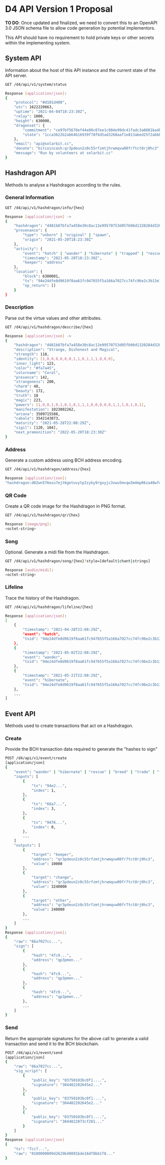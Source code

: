 # D4 API Version 1 Proposal
__TO DO__: Once updated and finalized, we need to convert this to an OpenAPI 3.0 JSON schema file to allow code generation by potential implementors.

This API should have no requirement to hold private keys or other secrets within the implementing system.

## System API
Information about the host of this API instance and the current state of the API server.
```bash
GET /d4/api/v1/system/status

Response [application/json]:
{
	"protocol": "#d101d400",
	"utc": 1622220663,
	"uptime": "2021-04-04T18:23:30Z",
	"relay": 1000,
	"height": 630000,
	"dragonset": {
		"commitment": "ce97bf5678ef44e80c07ee1c084e99dc41fadc3a0881ba4b04769b0ad1fc0bc1",
		"state": "1cca3622b2ab64616939f78f6d5ad3268aaf1e813abed25f2abbb95634b44316"
	},
	"email": "api@solarbit.cc",
	"donate": "bitcoincash:qr3pdeun2z0c55rfzmtjhrwmqvw00fr7tct8rj0hc3",
	"message": "Run by volunteers at solarbit.cc"
}
```

## Hashdragon API
Methods to analyse a Hashdragon according to the rules.
### General Information
```bash
GET /d4/api/v1/hashdragon/info/{hex}

Response [application/json] ->
{
	"hashdragon": "d481b87bfa7a458e30c8ac12e99570753d05fb96d1320284d320d0616623787c",
	"provenance": {
		"type": "unborn" | "original" | "spawn",
		"origin": "2021-05-20T18:23:30Z"
	},
	"activity": {
		"event": "hatch" | "wander" | "hibernate" | "trapped" | "rescue" | "breed" | "trade" | "fight",
		"timestamp": "2021-05-20T18:23:30Z",
		"keeper": "address"
	},
	"location": {
		"block": 6300001,
		"tx": "94e24dfe8d9619f8aa61fc947655f5a166a7027cc74fc96e2c3b13e12a214b51"
		"op_return": []
	}
}
```

### Description
Parse out the virtue values and other attributes.
```bash
GET /d4/api/v1/hashdragon/describe/{hex}

Response [application/json] ->
{
	"hashdragon": "d481b87bfa7a458e30c8ac12e99570753d05fb96d1320284d320d0616623787c",
	"description": "Strange, Dishonest and Magical",
	"strength": 118,
	"identity": [1,0,0,0,0,0,0,1,1,0,1,1,1,0,0,0],
	"inner_light": 123,
	"color": "#fa7a45",
	"colorname": "Coral",
	"presence": 142,
	"strangeness": 200,
	"charm": 48,
	"beauty": 172,
	"truth": 18
	"magic": 223,
	"powers": [1,0,0,1,0,1,0,1,0,1,1,1,0,0,0,0,0,1,1,1,0,1,0,1],
	"manifestation": 1023802262,
	"arcana": 3509715588,
	"cabala": 3542143073,
	"maturity": "2021-05-28T22:08:29Z",
	"sigil": [120, 104],
	"next_premonition": "2022-05-20T18:23:30Z"
}
```
### Address
Generate a custom address using BCH address encoding.
```bash
GET /d4/api/v1/hashdragon/address/{hex}

Response [application/json]:
"hashdragon:d02wn576esu7ejt6getuvytp2zyky9rgxyjc3xwu5mvqw3m4mp06za48wfd3u"
```

### QR Code
Create a QR code image for the Hashdragon in PNG format.
```bash
GET /d4/api/v1/hashdragon/qr/{hex}

Response [image/png]:
<octet-string>
```
### Song
Optional. Generate a midi file from the Hashdragon.
```bash
GET /d4/api/v1/hashdragon/song/{hex}?style=[default|chant|strings]

Response [audio/midi]:
<octet-string>
```

### Lifeline
Trace the history of the Hashdragon.
```bash
GET /d4/api/v1/hashdragon/lifeline/{hex}

Response [application/json]:
[
	{
		"timestamp": "2021-04-28T22:08:29Z",
		"event": "hatch",
		"txid": "94e24dfe8d9619f8aa61fc947655f5a166a7027cc74fc96e2c3b13e12a214b51"
	},
	{
		"timestamp": "2021-05-02T22:08:29Z",
		"event": "wander",
		"txid": "94e24dfe8d9619f8aa61fc947655f5a166a7027cc74fc96e2c3b13e12a214b51"
	},
	{
		"timestamp": "2021-05-21T22:08:29Z",
		"event": "hibernate",
		"txid": "94e24dfe8d9619f8aa61fc947655f5a166a7027cc74fc96e2c3b13e12a214b51"
	},
	...
]
```

## Event API
Methods used to create transactions that act on a Hashdragon.

### Create
Provide the BCH transaction data required to generate the "hashes to sign"
```bash
POST /d4/api/v1/event/create
[application/json]
{
	"event": "wander" | "hibernate" | "rescue" | "breed" | "trade" | "fight",
	"inputs": [
		{
			"tx": "94e2...",
			"index": 1,
		},
		{
			"tx": "66a7...",
			"index": 3,
		},
		{
			"tx": "9476...",
			"index": 0,
		},
		...
	]
	"outputs": [
		{
			"target": "keeper",
			"address": "qr3pdeun2z0c55rfzmtjhrwmqvw00fr7tct8rj0hc3",
			"value": 10000
		},
		{
			"target": "change",
			"address": "qr3pdeun2z0c55rfzmtjhrwmqvw00fr7tct8rj0hc3",
			"value": 3240000
		},
		{
			"target": "other",
			"address": "qr3pdeun2z0c55rfzmtjhrwmqvw00fr7tct8rj0hc3",
			"value": 240000
		},
		...
	]
}
Response [application/json]:
{
	"raw": "66a7027cc...",
	"sign": [
		{
			"hash": "4fc9...",
			"address": "qp3pmen..."
		},
		{
			"hash": "4fc9...",
			"address": "qp3pmen..."
		},
		{
			"hash": "4fc9...",
			"address": "qp3pmen..."
		},
		...
	]
}
```
### Send
Return the appropriate signatures for the above call to generate a valid transaction and send it to the BCH blockchain.
```bash
POST /d4/api/v1/event/send
[application/json]
{
	"raw": "66a7027cc...",
	"sig_script": [
		{
			"public_key": "03750103bc0f1....",
			"signature": "304402202645e2..."
		},
		{
			"public_key": "03750103bc0f1....",
			"signature": "304402202645e2..."
		},
		{
			"public_key": "03750103bc0f1....",
			"signature": "3044022073cf201..."
		}
	]
}
Response [application/json]
{
	"tx": "7cc7...",
	"raw": "0100000009d2629b40891bde16df8bb1f8..."
}
